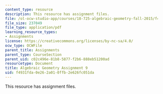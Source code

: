 ```yaml
---
content_type: resource
description: This resource has assignment files.
file: /ol-ocw-studio-app/courses/18-725-algebraic-geometry-fall-2015/f4931fda0e262a010ffb2e626fc051da_MIT18_725F15_hw9.pdf
file_size: 237049
file_type: application/pdf
learning_resource_types:
- Assignments
license: https://creativecommons.org/licenses/by-nc-sa/4.0/
ocw_type: OCWFile
parent_title: Assignments
parent_type: CourseSection
parent_uid: c02c496e-81b8-5877-f2b6-888eb51200ad
resourcetype: Document
title: Algebraic Geometry Assignment 9
uid: f4931fda-0e26-2a01-0ffb-2e626fc051da
---
```

This resource has assignment files.